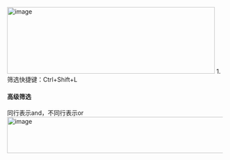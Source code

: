 <img width="485" height="156" alt="image" src="https://github.com/user-attachments/assets/00f5a436-06a0-4a10-a113-efc5b63bbe21" />
1. 筛选快捷键：Ctrl+Shift+L

#### 高级筛选

同行表示and，不同行表示or
<img width="531" height="85" alt="image" src="https://github.com/user-attachments/assets/302dae67-3bb8-41fe-bc21-3ca633c8cd33" />
